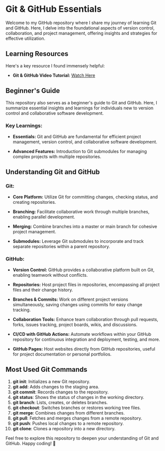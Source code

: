 # Git & GitHub Essentials

Welcome to my GitHub repository where I share my journey of learning Git and GitHub. Here, I delve into the foundational aspects of version control, collaboration, and project management, offering insights and strategies for effective utilization.

## Learning Resources

Here's a key resource I found immensely helpful:

- **Git & GitHub Video Tutorial:** [Watch Here](https://www.youtube.com/watch?v=tRZGeaHPoaw&t=1534s)

## Beginner's Guide

This repository also serves as a beginner's guide to Git and GitHub. Here, I summarize essential insights and learnings for individuals new to version control and collaborative software development.

### Key Learnings:

- **Essentials:** Git and GitHub are fundamental for efficient project management, version control, and collaborative software development.
  
- **Advanced Features:** Introduction to Git submodules for managing complex projects with multiple repositories.

## Understanding Git and GitHub

### Git:

- **Core Platform:** Utilize Git for committing changes, checking status, and creating repositories.
  
- **Branching:** Facilitate collaborative work through multiple branches, enabling parallel development.
  
- **Merging:** Combine branches into a master or main branch for cohesive project management.
  
- **Submodules:** Leverage Git submodules to incorporate and track separate repositories within a parent repository.

### GitHub:

- **Version Control:** GitHub provides a collaborative platform built on Git, enabling teamwork without conflicts.
  
- **Repositories:** Host project files in repositories, encompassing all project files and their change history.
  
- **Branches & Commits:** Work on different project versions simultaneously, saving changes using commits for easy change tracking.
  
- **Collaboration Tools:** Enhance team collaboration through pull requests, forks, issues tracking, project boards, wikis, and discussions.
  
- **CI/CD with GitHub Actions:** Automate workflows within your GitHub repository for continuous integration and deployment, testing, and more.
  
- **GitHub Pages:** Host websites directly from GitHub repositories, useful for project documentation or personal portfolios.

## Most Used Git Commands

1. **git init**: Initializes a new Git repository.
2. **git add**: Adds changes to the staging area.
3. **git commit**: Records changes to the repository.
4. **git status**: Shows the status of changes in the working directory.
5. **git branch**: Lists, creates, or deletes branches.
6. **git checkout**: Switches branches or restores working tree files.
7. **git merge**: Combines changes from different branches.
8. **git pull**: Fetches and merges changes from a remote repository.
9. **git push**: Pushes local changes to a remote repository.
10. **git clone**: Clones a repository into a new directory.

Feel free to explore this repository to deepen your understanding of Git and GitHub. Happy coding! 🚀
